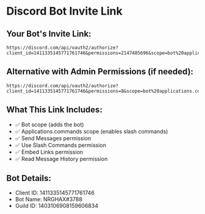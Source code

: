 # Discord Bot Invite Link

## Your Bot's Invite Link:
```
https://discord.com/api/oauth2/authorize?client_id=1411335145771761746&permissions=2147485696&scope=bot%20applications.commands
```

## Alternative with Admin Permissions (if needed):
```
https://discord.com/api/oauth2/authorize?client_id=1411335145771761746&permissions=8&scope=bot%20applications.commands
```

## What This Link Includes:
- ✅ Bot scope (adds the bot)
- ✅ Applications.commands scope (enables slash commands)
- ✅ Send Messages permission
- ✅ Use Slash Commands permission
- ✅ Embed Links permission
- ✅ Read Message History permission

## Bot Details:
- Client ID: 1411335145771761746
- Bot Name: NRGHAX#3788
- Guild ID: 1403106908159606834